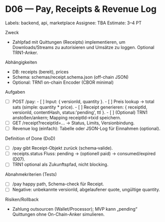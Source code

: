 # D06 — Pay, Receipts & Revenue Log
Labels: backend, api, marketplace
Assignee: TBA
Estimate: 3–4 PT

Zweck
- Zahlpfad mit Quittungen (Receipts) implementieren, um Downloads/Streams zu autorisieren und Umsätze zu loggen. Optional TRN1-Anker.

Abhängigkeiten
- DB: receipts (bereit), prices
- Schema: schemas/receipt.schema.json (off-chain JSON)
- Optional: TRN1 on-chain Encoder (CBOR minimal)

Aufgaben
- [ ] POST /pay:
      - [ ] Input: { versionId, quantity }.
      - [ ] Preis lookup → total sats (simple: quantity * price).
      - [ ] Receipt generieren: { receiptId, versionId, contentHash, status:'pending', ttl }.
      - [ ] (Optional) TRN1 anstoßen/ankern; Mapping receiptId→txid speichern.
- [ ] GET /receipt?receiptId=… → Status, Limits, Versionbindung.
- [ ] Revenue log (einfach): Tabelle oder JSON-Log für Einnahmen (optional).

Definition of Done (DoD)
- [ ] /pay gibt Receipt-Objekt zurück (schema‑valide).
- [ ] receipts.status Fluss: pending → (optionell paid) → consumed/expired (D07).
- [ ] TRN1 optional als Zukunftspfad, nicht blocking.

Abnahmekriterien (Tests)
- [ ] /pay happy path, Schema-check für Receipt.
- [ ] Negative: unbekannte versionId, abgelaufener quote, ungültige quantity.

Risiken/Rollback
- Zahlung outsourcen (Wallet/Processor); MVP kann „pending“ Quittungen ohne On-Chain-Anker simulieren.
